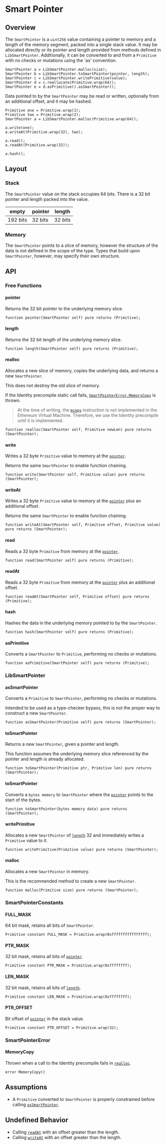 # Smart Pointer

## Overview

The `SmartPointer` is a `uint256` value containing a pointer to memory and a length of the memory
segment, packed into a single stack value. It may be allocated directly or its pointer and length
provided from methods defined in `LibSmartPointer`. Additionally, it can be converted to and from a
`Primitive` with no checks or mutations using the 'as' convention.

```solidity
SmartPointer a = LibSmartPointer.malloc(size);
SmartPointer b = LibSmartPointer.toSmartPointer(pointer, length);
SmartPointer c = LibSmartPointer.writePrimitive(value);
SmartPointer d = c.reallocate(Primitive.wrap(64));
SmartPointer e = d.asPrimitive().asSmartPointer();
```

Data pointed to by the `SmartPointer` may be read or written, optionally from an additional offset,
and it may be hashed.

```solidity
Primitive one = Primitive.wrap(1);
Primitive two = Primitive.wrap(2);
SmartPointer a = LibSmartPointer.malloc(Primitive.wrap(64));

a.write(one);
a.writeAt(Primitive.wrap(32), two);

a.read();
a.readAt(Primitive.wrap(32));

a.hash();
```

## Layout

### Stack

The `SmartPointer` value on the stack occupies 64 bits. There is a 32 bit pointer and length packed
into the value.

| empty    | pointer | length  |
| -------- | ------- | ------- |
| 192 bits | 32 bits | 32 bits |

### Memory

The `SmartPointer` points to a slice of memory, however the structure of the data is not defined in
the scope of the type. Types that build upon `SmartPointer`, however, may specify their own
structure.

## API

### Free Functions

#### pointer

Returns the 32 bit pointer to the underlying memory slice.

```solidity
function pointer(SmartPointer self) pure returns (Primitive);
```

#### length

Returns the 32 bit length of the underlying memory slice.

```solidity
function length(SmartPointer self) pure returns (Primitive);
```

#### realloc

Allocates a new slice of memory, copies the underlying data, and returns a new `SmartPointer`.

This does not destroy the old slice of memory.

If the Identity precompile static call fails, [`SmartPointerError.MemoryCopy`](#memorycopy) is
thrown.

> At the time of writing, the [`mcopy`](https://eips.ethereum.org/EIPS/eip-5656) instruction is not
> implemented in the Ethereum Virtual Machine. Therefore, we use the Identity precompile until it is
> implemented.

```solidity
function realloc(SmartPointer self, Primitive newLen) pure returns (SmartPointer);
```

#### write

Writes a 32 byte `Primitive` value to memory at the [`pointer`](#pointer).

Returns the same `SmartPointer` to enable function chaining.

```solidity
function write(SmartPointer self, Primitive value) pure returns (SmartPointer);
```

#### writeAt

Writes a 32 byte `Primitive` value to memory at the [`pointer`](#pointer) plus an additional offset.

Returns the same `SmartPointer` to enable function chaining.

```solidity
function writeAt(SmartPointer self, Primitive offset, Primitive value) pure returns (SmartPointer);
```

#### read

Reads a 32 byte `Primitive` from memory at the [`pointer`](#pointer).

```solidity
function read(SmartPointer self) pure returns (Primitive);
```

#### readAt

Reads a 32 byte `Primitive` from memory at the [`pointer`](#pointer) plus an additional offset.

```solidity
function readAt(SmartPointer self, Primitive offset) pure returns (Primitive);
```

#### hash

Hashes the data in the underlying memory pointed to by the `SmartPointer`.

```solidity
function hash(SmartPointer self) pure returns (Primitive);
```

#### asPrimitive

Converts a `SmartPointer` to `Primitive`, performing no checks or mutations.

```solidity
function asPrimitive(SmartPointer self) pure returns (Primitive);
```

### LibSmartPointer

#### asSmartPointer

Converts a `Primitive` to `SmartPointer`, performing no checks or mutations.

Intended to be used as a type-checker bypass, this is not the proper way to construct a new
`SmartPointer`.

```solidity
function asSmartPointer(Primitive self) pure returns (SmartPointer);
```

#### toSmartPointer

Returns a new `SmartPointer`, given a pointer and length.

This function assumes the underlying memory slice referenced by the pointer and length is already
allocated.

```solidity
function toSmartPointer(Primitive ptr, Primitive len) pure returns (SmartPointer);
```

#### toSmartPointer

Converts a `bytes memory` to `SmartPointer` where the [`pointer`](#pointer) points to the start of
the bytes.

```solidity
function toSmartPointer(bytes memory data) pure returns (SmartPointer);
```

#### writePrimitive

Allocates a new `SmartPointer` of [`length`](#length) 32 and immediately writes a `Primitive` value
to it.

```solidity
function writePrimitive(Primitive value) pure returns (SmartPointer);
```

#### malloc

Allocates a new `SmartPointer` in memory.

This is the recommended method to create a new `SmartPointer`.

```solidity
function malloc(Primitive size) pure returns (SmartPointer);
```

### SmartPointerConstants

#### FULL_MASK

64 bit mask, retains all bits of `SmartPointer`.

```solidity
Primitive constant FULL_MASK = Primitive.wrap(0xffffffffffffffff);
```

#### PTR_MASK

32 bit mask, retains all bits of [`pointer`](#pointer).

```solidity
Primitive constant PTR_MASK = Primitive.wrap(0xffffffff);
```

#### LEN_MASK

32 bit mask, retains all bits of [`length`](#length).

```solidity
Primitive constant LEN_MASK = Primitive.wrap(0xffffffff);
```

#### PTR_OFFSET

Bit offset of [`pointer`](#pointer) in the stack value.

```solidity
Primitive constant PTR_OFFSET = Primitive.wrap(32);
```

### SmartPointerError

#### MemoryCopy

Thrown when a call to the Identity precompile fails in [`realloc`](#realloc).

```solidity
error MemoryCopy()
```

## Assumptions

- A `Primitive` converted to `SmartPointer` is properly constrained before calling [`asSmartPointer`](#assmartpointer).

## Undefined Behavior

- Calling [`readAt`](#readat) with an offset greater than the length.
- Calling [`writeAt`](#writeat) with an offset greater than the length.
